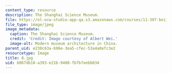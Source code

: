 ```yaml
---
content_type: resource
description: The Shanghai Science Museum.
file: https://ol-ocw-studio-app-qa.s3.amazonaws.com/courses/11-307-beijing-urban-design-studio-summer-2006/6067db18a393e21b9408fb7b7eebb034_8.jpg
file_type: image/jpeg
image_metadata:
  caption: The Shanghai Science Museum.
  credit: 'Credit: Image courtesy of Albert Wei.'
  image-alt: Modern museum architecture in China.
parent_uid: e230c63a-b96e-3ea5-cfec-53a4a0efc3e2
resourcetype: Image
title: 8.jpg
uid: 6067db18-a393-e21b-9408-fb7b7eebb034
---
```

